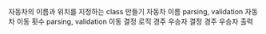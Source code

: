 자동차의 이름과 위치를 지정하는 class 만들기
자동차 이름 parsing, validation
자동차 이동 횟수 parsing, validation
이동 결정 로직
경주 우승자 결정
경주 우승자 출력

